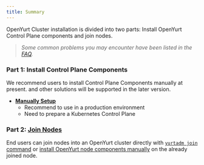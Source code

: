 ```yaml
---
title: Summary
---
```


OpenYurt Cluster installation is divided into two parts: Install OpenYurt Control Plane components and join nodes.

> *Some common problems you may encounter have been listed in the [FAQ](../faq/yurthub.md).*

### Part 1: Install Control Plane Components

We recommend users to install Control Plane Components manually at present. and other solutions will be supported in the later version.

- **[Manually Setup](./manually-setup.md)**
    - Recommend to use in a production environment
    - Need to prepare a Kubernetes Control Plane
  
### Part 2: [Join Nodes](./yurtadm-join.md)

End users can join nodes into an OpenYurt cluster directly with [`yurtadm join` command](./yurtadm-join.md#1-joining-nodes-from-scratch) or [install OpenYurt node components manually](./yurtadm-join.md#2-install-openyurt-node-components) on the already joined node.
